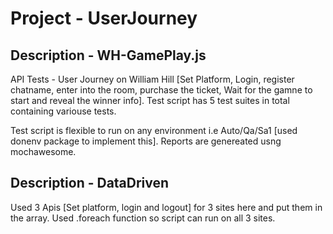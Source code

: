 # Project - UserJourney 
## Description - WH-GamePlay.js

API Tests - User Journey on William Hill [Set Platform, Login, register chatname, enter into the room, purchase the ticket, Wait for the gamne to start and reveal the winner info].
Test script has 5 test suites in total containing variouse tests.

Test script is flexible to run on any environment i.e Auto/Qa/Sa1 [used donenv package to implement this].
Reports are genereated usng mochawesome.

## Description - DataDriven

Used 3 Apis [Set platform, login and logout] for 3 sites here and put them in the array.
Used .foreach function so script can run on all 3 sites.



